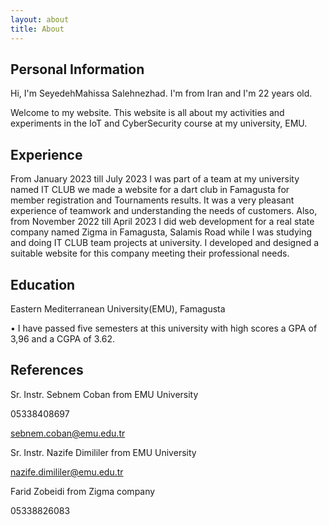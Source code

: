 ```yaml
---
layout: about
title: About
---
```


## Personal Information

Hi, I'm SeyedehMahissa Salehnezhad. I'm from Iran and I'm 22 years old.

Welcome to my website. This website is all about my activities and experiments in the IoT and CyberSecurity course at my university, EMU.

## Experience

From January 2023 till July 2023 I was part of a team at my university named IT CLUB we made a website for a dart club in Famagusta for member registration and Tournaments results. It was a very pleasant experience of teamwork and understanding the needs of customers. Also, from November 2022 till April 2023 I did web development for a real state company named Zigma in Famagusta, Salamis Road while I was studying and doing IT CLUB team projects at university. I developed and designed a suitable website for this company meeting their professional needs.

## Education

Eastern Mediterranean University(EMU), Famagusta

•	I have passed five semesters at this university with high scores a GPA of 3,96 and a CGPA of 3.62.

## References

Sr. Instr. Sebnem Coban from EMU University

05338408697

sebnem.coban@emu.edu.tr

Sr. Instr. Nazife Dimililer from EMU University

nazife.dimililer@emu.edu.tr

Farid Zobeidi from Zigma company

05338826083
